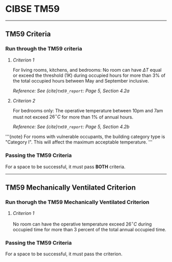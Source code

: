 # CIBSE TM59

---

## TM59 Criteria

### Run through the TM59 criteria
1. *Criterion 1* 
   
    For living rooms, kitchens, and bedrooms: No room can have $\Delta T$ equal or exceed the threshold $(1K)$ during occupied hours for more than 3% of the total occupied hours between May and September inclusive.
    
    *Reference: See {cite}`tm59_report`: Page 5, Section 4.2a*

2. *Criterion 2*
   
    For bedrooms only: The operative temperature between 10pm and 7am must not exceed $26^\circ C$ for more than 1% of annual hours.
    
    *Reference: See {cite}`tm59_report`: Page 5, Section 4.2b*

'''{note}
For rooms with vulnerable occupants, the building category type is "Category I". This will affect the maximum acceptable temperature.
'''

### Passing the TM59 Criteria

For a space to be successful, it must pass __BOTH__ criteria.

---

## TM59 Mechanically Ventilated Criterion

### Run thorugh the TM59 Mechanically Ventilated Criterion
1. *Criterion 1* 
   
    No room can have the operative temperature exceed $26^\circ C$ during occupied time for more than 3 percent of the total annual occupied time.
    
### Passing the TM59 Criteria

For a space to be successful, it must pass the criterion.



